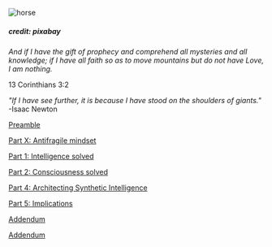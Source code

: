 
![horse](https://pebreo.github.io/IMG_9387.jpeg)
##### credit: pixabay


_And if I have the gift of prophecy and comprehend all mysteries and all knowledge; if I have all faith so as to move mountains but do not have Love, I am nothing._


13 Corinthians 3:2


_"If I have see  further, it is because I have stood on the shoulders of giants."_ -Isaac Newton


[Preamble](https://pebreo.github.io/begin/Preamble-Science-and-Personal-experience.html)

[Part X: Antifragile mindset](https://pebreo.github.io/begin/BeginningAntifragility.md)

[Part 1: Intelligence solved](https://pebreo.github.io/begin/Part1-intelligence-solved.html)

[Part 2: Consciousness solved](https://pebreo.github.io/begin/Part2-consciousness-solved.html)

[Part 4: Architecting Synthetic Intelligence](https://pebreo.github.io/begin/Part4-architecture-of-synthetic-intelligence.html)

[Part 5: Implications](https://pebreo.github.io/begin/Part5-implications-of-solved-intelligence.html)


[Addendum](https://pebreo.github.io/midgame/addendum.html)

[Addendum](https://pebreo.github.io/begin/addendum.html)
